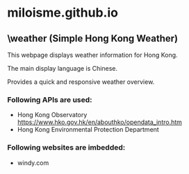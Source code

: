 # miloisme.github.io

## \weather (Simple Hong Kong Weather)
This webpage displays weather information for Hong Kong. 

The main display language is Chinese.

Provides a quick and responsive weather overview.

### Following APIs are used:

- Hong Kong Observatory https://www.hko.gov.hk/en/abouthko/opendata_intro.htm
- Hong Kong Environmental Protection Department

### Following websites are imbedded:

- windy.com